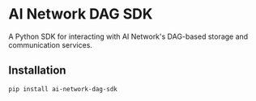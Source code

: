 # AI Network DAG SDK

A Python SDK for interacting with AI Network's DAG-based storage and communication services.

## Installation

```bash
pip install ai-network-dag-sdk
